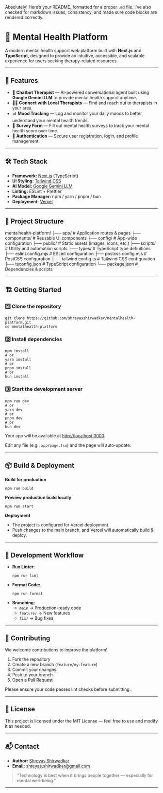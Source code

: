 Absolutely! Here’s your README, formatted for a proper `.md` file. I've also checked for markdown issues, consistency, and made sure code blocks are rendered correctly.

# 🧠 Mental Health Platform

A modern mental health support web platform built with **Next.js** and **TypeScript**, designed to provide an intuitive, accessible, and scalable experience for users seeking therapy-related resources.

---

## 🚀 Features

- 🤖 **Chatbot Therapist** — AI-powered conversational agent built using **Google Gemini LLM** to provide mental health support anytime.
- 🧑‍⚕️ **Connect with Local Therapists** — Find and reach out to therapists in your area.
- 📊 **Mood Tracking** — Log and monitor your daily moods to better understand your mental health trends.
- 📝 **Survey Form** — Fill out mental health surveys to track your mental health score over time.
- 🔐 **Authentication** — Secure user registration, login, and profile management.

---

## 🛠 Tech Stack

- **Framework:** [Next.js](https://nextjs.org/) (TypeScript)
- **UI Styling:** [Tailwind CSS](https://tailwindcss.com/)
- **AI Model:** [Google Gemini LLM](https://ai.google/teams/vertex-ai/gemini/)
- **Linting:** ESLint + Prettier
- **Package Manager:** npm / yarn / pnpm / bun
- **Deployment:** [Vercel](https://vercel.com/)

---

## 📂 Project Structure


mentalhealth-platform/
├── app/                 # Application routes & pages
├── components/          # Reusable UI components
├── config/              # App-wide configuration
├── public/              # Static assets (images, icons, etc.)
├── scripts/             # Utility and automation scripts
├── types/               # TypeScript type definitions
├── eslint.config.mjs    # ESLint configuration
├── postcss.config.mjs   # PostCSS configuration
├── tailwind.config.ts   # Tailwind CSS configuration
├── tsconfig.json        # TypeScript configuration
└── package.json         # Dependencies & scripts


---

## 🏗 Getting Started

### 1️⃣ Clone the repository

```
git clone https://github.com/shreyasshirwadkar/mentalhealth-platform.git
cd mentalhealth-platform
```

### 2️⃣ Install dependencies

```
npm install
# or
yarn install
# or
pnpm install
# or
bun install
```

### 3️⃣ Start the development server

```
npm run dev
# or
yarn dev
# or
pnpm dev
# or
bun dev
```

Your app will be available at [http://localhost:3000](http://localhost:3000/).

Edit any file (e.g., `app/page.tsx`) and the page will auto-update.

---

## 📦 Build & Deployment

**Build for production**
```
npm run build
```

**Preview production build locally**
```
npm run start
```

**Deployment**
- The project is configured for Vercel deployment.
- Push changes to the main branch, and Vercel will automatically build & deploy.

---

## 🧹 Development Workflow

- **Run Linter:**
  ```
  npm run lint
  ```
- **Format Code:**
  ```
  npm run format
  ```
- **Branching:**
  - `main` → Production-ready code
  - `feature/` → New features
  - `fix/` → Bug fixes

---

## 🤝 Contributing

We welcome contributions to improve the platform!

1. Fork the repository
2. Create a new branch (`feature/my-feature`)
3. Commit your changes
4. Push to your branch
5. Open a Pull Request

Please ensure your code passes lint checks before submitting.

---

## 📜 License

This project is licensed under the MIT License — feel free to use and modify it as needed.

---

## 📬 Contact

- **Author:** [Shreyas Shirwadkar](https://github.com/shreyasshirwadkar)
- **Email:** [shreyas.shirwadkar@gmail.com](mailto:shreyas.shirwadkar@gmail.com)

> “Technology is best when it brings people together — especially for mental well-being.”

---
